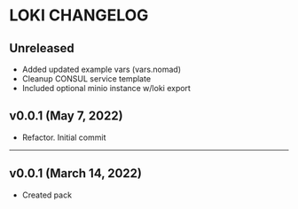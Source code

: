 # LOKI CHANGELOG

## Unreleased
  * Added updated example vars (vars.nomad)
  * Cleanup CONSUL service template
  * Included optional minio instance w/loki export

## v0.0.1 (May 7, 2022)
  * Refactor. Initial commit

---

## v0.0.1 (March 14, 2022)
  * Created pack

